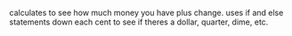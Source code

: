 calculates to see how much money you have plus change.
uses if and else statements down each cent to see if theres a dollar, quarter, dime, etc.
